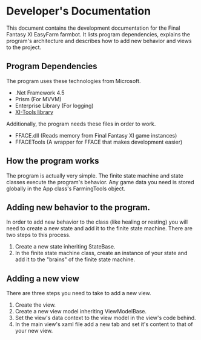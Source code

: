 # Developer's Documentation
This document contains the development documentation for the Final Fantasy XI EasyFarm farmbot. It lists program dependencies, explains the program's architecture and describes how to add new behavior and views to the project. 

## Program Dependencies
The program uses these technologies from Microsoft. 
* .Net Framework 4.5
* Prism (For MVVM)
* Enterprise Library (For logging)
* [XI-Tools library](https://github.com/Mykezero/XI-Tools/wiki)

Additionally, the program needs these files in order to work.
* FFACE.dll (Reads memory from Final Fantasy XI game instances)
* FFACETools (A wrapper for FFACE that makes development easier)

## How the program works
The program is actually very simple. The finite state machine and state classes execute the program's behavior. Any game data you need is stored globally in the App class's FarmingTools object. 

## Adding new behavior to the program. 
In order to add new behavior to the class (like healing or resting) you will need to create a new state and add it to the finite state machine. There are two steps to this process. 

1. Create a new state inheriting StateBase. 
2. In the finite state machine class, create an instance of your state and add it to the "brains" of the finite state machine.

## Adding a new view
There are three steps you need to take to add a new view.
1. Create the view.
2. Create a new view model inheriting ViewModelBase.
3. Set the view's data context to the view model in the view's code behind. 
4. In the main view's xaml file add a new tab and set it's content to that of your new view. 